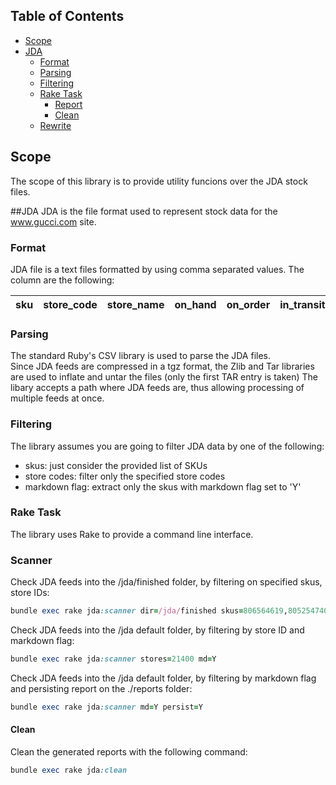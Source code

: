 ## Table of Contents
* [Scope](#scope)
* [JDA](#jda)
  * [Format](#format)
  * [Parsing](#parsing)
  * [Filtering](#filtering)
  * [Rake Task](#rake-task)
    * [Report](#report)
    * [Clean](#clean)
  * [Rewrite](#rewrite)

## Scope
The scope of this library is to provide utility funcions over the JDA stock files.

##JDA
JDA is the file format used to represent stock data for the www.gucci.com site.

### Format
JDA file is a text files formatted by using comma separated values. The column are
the following:

| sku | store_code | store_name | on_hand | on_order | in_transit | department_code | department_name | vendor_code | style | color | size_code | description | price | markdown_flag | sale_date | target_stock_level | check_digit |
| :-- | :--------- | :--------- | :------ | :------- | :--------- | :-------------- | :-------------- | :---------- | :---- | :---- | :-------- | :---------- | :---- | :------------ | :-------- | :----------------- | :---------- |

### Parsing
The standard Ruby's CSV library is used to parse the JDA files.  
Since JDA feeds are compressed in a tgz format, the Zlib and Tar libraries are used to inflate and untar the files (only the first TAR entry is taken)
The libary accepts a path where JDA feeds are, thus allowing processing of multiple feeds at once.

### Filtering
The library assumes you are going to filter JDA data by one of the following:
* skus: just consider the provided list of SKUs
* store codes: filter only the specified store codes
* markdown flag: extract only the skus with markdown flag set to 'Y'

### Rake Task
The library uses Rake to provide a command line interface.

### Scanner
Check JDA feeds into the /jda/finished folder, by filtering on specified skus, store IDs:
```ruby
bundle exec rake jda:scanner dir=/jda/finished skus=806564619,805254740 stores=20201,20401,21501
```
Check JDA feeds into the /jda default folder, by filtering by store ID and markdown flag:
```ruby
bundle exec rake jda:scanner stores=21400 md=Y
```
Check JDA feeds into the /jda default folder, by filtering by markdown flag and persisting report on the ./reports folder:
```ruby
bundle exec rake jda:scanner md=Y persist=Y
```

#### Clean
Clean the generated reports with the following command:
```ruby
bundle exec rake jda:clean
```
